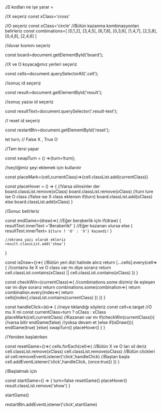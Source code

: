 JS kodları ne işe yarar = 

//X seçeriz
const xClass='cross'

//O seçeriz
const oClass='circle'
//Bütün kazanma kombinasyonları belirleriz
const combinations=[
    [0,1,2],
    [3,4,5],
    [6,7,8],
    [0,3,6],
    [1,4,7],
    [2,5,8],
    [0,4,8],
    [2,4,6]
]

//duvar kısmını seçeriz

const board=document.getElementById('board');

//X ve O koyacağımız yerleri seçeriz

const cells=document.querySelectorAll('.cell');

//sonuç id seçeriz

const result=document.getElementById('result');

//sonuç yazısı id seçeriz

const resultText=document.querySelector('.result-text');

// reset id seçeriz

const restartBtn=document.getElementById('reset');

let turn; // False X , True O

//Tam tersi yapar 

const swapTurn = () =>{turn=!turn};

//seçtiğimiz şeyi eklemek için kullanılır

const placeMark=(cell,currentClass)=>{cell.classList.add(currentClass)}

const placeHover = () => {
    //Varsa silinsinler der
    board.classList.remove(xClass)
    board.classList.remove(oClass)
    //turn ture ise O class 
    //false ise X class eklensin
    if(turn) board.classList.add(oClass)
    else board.classList.add(xClass)
}

//Sonuc belirleriz

const endGame=(draw)=>{
    //Eğer beraberlik için
    if(draw) 
    {
        resultText.innerText ='Beraberlik!'
    }
    //Eğer kazanan olursa
    else 
    {
        resultText.innerText= `${turn ? 'O' : 'X'} Kazandi!`
    }

    //ekrana yazı olarak ekleriz
    result.classList.add('show')
}

const isDraw=()=>{
    //Bütün yeri dizi halinde alırız
    return [...cells].every(cell=>{
        //contains ile X ve O class var mı diye sorarız
        return cell.classList.contains(xClass) || cell.classList.contains(oClass)
    })
}

const checkWin=(currentClass)=>{
    //combinations.some dizimiz ile eşleşen var mı diye sorarız
    return combinations.some(combination=>{
        return combination.every(index=>{
            return cells[index].classList.contains(currentClass)
        })
    })
}

const handleClick=(e)=> {
    //neye tıklandığı söyleriz
    const cell=e.target
    //O mu X mi
    const currentClass=turn ? oClass : xClass
    placeMark(cell,currentClass)
    //Kazanan var mı
    if(checkWin(currentClass)){
        //varsa bitir
        endGame(false)
    //yoksa devam et
    }else if(isDraw()){
        endGame(true)
    }else{
        swapTurn()
        placeHover()
    }
}

//Yeniden başlatırken

const resetGame=()=>{
    cells.forEach(cell=>{
        //Bütün X ve O ları sil deriz
        cell.classList.remove(xClass)
        cell.classList.remove(oClass)
        //Bütün clickleri sil
        cell.removeEventListener('click',handleClick)
        //Baştan başla
        cell.addEventListener('click',handleClick, {once:true})
    })
}


//Başlatmak için

const startGame=() => {
    turn=false
    resetGame()
    placeHover()
    result.classList.remove('show')
}

startGame()

restartBtn.addEventListener('click',startGame)
